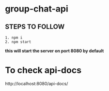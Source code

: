 # group-chat-api
## STEPS TO FOLLOW
```
1. npm i
2. npm start  
```
**this will start the server on port 8080 by default**

# To check api-docs 
http://localhost:8080/api-docs/